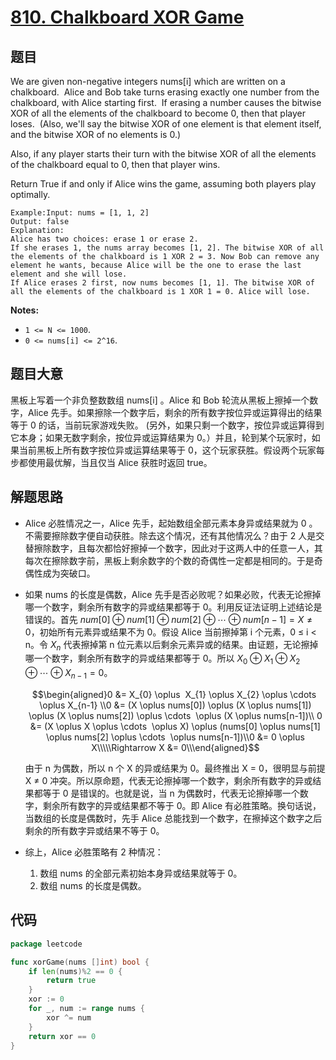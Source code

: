 # [810. Chalkboard XOR Game](https://leetcode.com/problems/chalkboard-xor-game/)


## 题目

We are given non-negative integers nums[i] which are written on a chalkboard.  Alice and Bob take turns erasing exactly one number from the chalkboard, with Alice starting first.  If erasing a number causes the bitwise XOR of all the elements of the chalkboard to become 0, then that player loses.  (Also, we'll say the bitwise XOR of one element is that element itself, and the bitwise XOR of no elements is 0.)

Also, if any player starts their turn with the bitwise XOR of all the elements of the chalkboard equal to 0, then that player wins.

Return True if and only if Alice wins the game, assuming both players play optimally.

```
Example:Input: nums = [1, 1, 2]
Output: false
Explanation:
Alice has two choices: erase 1 or erase 2.
If she erases 1, the nums array becomes [1, 2]. The bitwise XOR of all the elements of the chalkboard is 1 XOR 2 = 3. Now Bob can remove any element he wants, because Alice will be the one to erase the last element and she will lose.
If Alice erases 2 first, now nums becomes [1, 1]. The bitwise XOR of all the elements of the chalkboard is 1 XOR 1 = 0. Alice will lose.
```

**Notes:**

- `1 <= N <= 1000`.
- `0 <= nums[i] <= 2^16`.

## 题目大意

黑板上写着一个非负整数数组 nums[i] 。Alice 和 Bob 轮流从黑板上擦掉一个数字，Alice 先手。如果擦除一个数字后，剩余的所有数字按位异或运算得出的结果等于 0 的话，当前玩家游戏失败。 (另外，如果只剩一个数字，按位异或运算得到它本身；如果无数字剩余，按位异或运算结果为 0。）并且，轮到某个玩家时，如果当前黑板上所有数字按位异或运算结果等于 0，这个玩家获胜。假设两个玩家每步都使用最优解，当且仅当 Alice 获胜时返回 true。

## 解题思路

- Alice 必胜情况之一，Alice 先手，起始数组全部元素本身异或结果就为 0 。不需要擦除数字便自动获胜。除去这个情况，还有其他情况么？由于 2 人是交替擦除数字，且每次都恰好擦掉一个数字，因此对于这两人中的任意一人，其每次在擦除数字前，黑板上剩余数字的个数的奇偶性一定都是相同的。于是奇偶性成为突破口。
- 如果 nums 的长度是偶数，Alice 先手是否必败呢？如果必败，代表无论擦掉哪一个数字，剩余所有数字的异或结果都等于 0。利用反证法证明上述结论是错误的。首先 $num[0] \oplus num[1] \oplus num[2] \oplus \cdots \oplus num[n-1] = X ≠ 0$，初始所有元素异或结果不为 0。假设 Alice 当前擦掉第 i 个元素，0 ≤ i < n。令 $X_{n}$ 代表擦掉第 n 位元素以后剩余元素异或的结果。由证题，无论擦掉哪一个数字，剩余所有数字的异或结果都等于 0。所以 $X_{0} \oplus X_{1} \oplus X_{2} \oplus \cdots  \oplus X_{n-1} = 0$。

    $$\begin{aligned}0 &= X_{0} \oplus  X_{1} \oplus X_{2} \oplus \cdots  \oplus X_{n-1} \\0 &= (X \oplus nums[0]) \oplus (X \oplus nums[1]) \oplus (X \oplus nums[2]) \oplus \cdots  \oplus (X \oplus nums[n-1])\\ 0 &= (X \oplus X \oplus \cdots  \oplus X) \oplus (nums[0] \oplus nums[1] \oplus nums[2] \oplus \cdots  \oplus nums[n-1])\\0 &= 0 \oplus X\\\\\Rightarrow X &= 0\\\end{aligned}$$

    由于 n 为偶数，所以 n 个 X 的异或结果为 0。最终推出 X = 0，很明显与前提 X ≠ 0 冲突。所以原命题，代表无论擦掉哪一个数字，剩余所有数字的异或结果都等于 0 是错误的。也就是说，当 n 为偶数时，代表无论擦掉哪一个数字，剩余所有数字的异或结果都不等于 0。即 Alice 有必胜策略。换句话说，当数组的长度是偶数时，先手 Alice 总能找到一个数字，在擦掉这个数字之后剩余的所有数字异或结果不等于 0。

- 综上，Alice 必胜策略有 2 种情况：
    1. 数组 nums 的全部元素初始本身异或结果就等于 0。
    2. 数组 nums 的长度是偶数。

## 代码

```go
package leetcode

func xorGame(nums []int) bool {
	if len(nums)%2 == 0 {
		return true
	}
	xor := 0
	for _, num := range nums {
		xor ^= num
	}
	return xor == 0
}
```